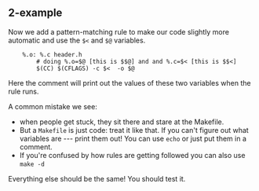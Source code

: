 ## 2-example

Now we add a pattern-matching rule to make our code slightly more
automatic and use the `$<` and `$@` variables.

        %.o: %.c header.h
            # doing %.o=$@ [this is $$@] and and %.c=$< [this is $$<]
            $(CC) $(CFLAGS) -c $<  -o $@

Here the comment will print out the values of these two variables
when the rule runs.


A common mistake we see:
  - when people get stuck, they sit there and stare at the Makefile.
  - But a `Makefile` is just code: treat it like that.  If you can't
    figure out what variables are --- print them out!  You can use
    `echo` or just put them in a comment.
  - If you're confused by how rules are getting followed you can 
    also use `make -d`

Everything else should be the same!  You should test it.
